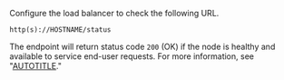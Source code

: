 Configure the load balancer to check the following URL.

`http(s)://HOSTNAME/status`

The endpoint will return status code `200` (OK) if the node is healthy and available to service end-user requests. For more information, see "[AUTOTITLE](/admin/enterprise-management/configuring-high-availability/monitoring-a-high-availability-configuration#monitoring-replication-from-a-remote-system)."
